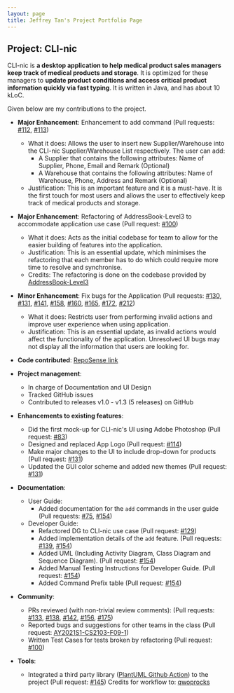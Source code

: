 ```yaml
---
layout: page
title: Jeffrey Tan's Project Portfolio Page
---
```


## Project: CLI-nic

CLI-nic is **a desktop application to help medical product sales managers keep track of medical products and storage**.
It is optimized for these managers to **update product conditions and access critical product information quickly via fast typing**.
It is written in Java, and has about 10 kLoC.

Given below are my contributions to the project.

* **Major Enhancement**: Enhancement to add command (Pull requests: [#112](https://github.com/AY2021S1-CS2103-W14-4/tp/pull/112), [#113](https://github.com/AY2021S1-CS2103-W14-4/tp/pull/113))
  * What it does: Allows the user to insert new Supplier/Warehouse into the CLI-nic Supplier/Warehouse List
   respectively.
   The user can add:
    * A Supplier that contains the following attributes: Name of Supplier, Phone, Email and Remark
     (Optional)
    * A Warehouse that contains the following attributes: Name of Warehouse, Phone, Address and Remark
     (Optional)
  * Justification: This is an important feature and it is a must-have. It is the first touch for most users
   and allows the user to effectively keep track of medical products and storage.

* **Major Enhancement**: Refactoring of AddressBook-Level3 to accommodate application use case (Pull request: [#100](https://github.com/AY2021S1-CS2103-W14-4/tp/pull/100))
   * What it does: Acts as the initial codebase for team to allow for the easier building of features into the application.
   * Justification: This is an essential update, which minimises the refactoring that each member has to do
    which could require more time to resolve and synchronise.
   * Credits: The refactoring is done on the codebase provided by [AddressBook-Level3](https://github.com/se-edu/addressbook-level3)
    
* **Minor Enhancement**: Fix bugs for the Application (Pull requests: [#130](https://github.com/AY2021S1-CS2103-W14-4/tp/pull/130), [#131](https://github.com/AY2021S1-CS2103-W14-4/tp/pull/131), [#141](https://github.com/AY2021S1-CS2103-W14-4/tp/pull/141), [#158](https://github.com/AY2021S1-CS2103-W14-4/tp/pull/158), [#160](https://github.com/AY2021S1-CS2103-W14-4/tp/pull/160), [#165](https://github.com/AY2021S1-CS2103-W14-4/tp/pull/165), [#172](https://github.com/AY2021S1-CS2103-W14-4/tp/pull/212), [#212](https://github.com/AY2021S1-CS2103-W14-4/tp/pull/212))
   * What it does: Restricts user from performing invalid actions and improve user experience when using
    application.
   * Justification: This is an essential update, as invalid actions would affect the functionality of the
    application. Unresolved UI bugs may not display all the information that users are looking for. 

* **Code contributed**: [RepoSense link](https://nus-cs2103-ay2021s1.github.io/tp-dashboard/#breakdown=true&search=jeffreytjs)

* **Project management**:
  * In charge of Documentation and UI Design
  * Tracked GitHub issues
  * Contributed to releases v1.0 - v1.3 (5 releases) on GitHub

* **Enhancements to existing features**:
  * Did the first mock-up for CLI-nic's UI using Adobe Photoshop (Pull request: [#83](https://github.com/AY2021S1-CS2103-W14-4/tp/pull/83))
  * Designed and replaced App Logo (Pull request: [#114](https://github.com/AY2021S1-CS2103-W14-4/tp/pull/114))
  * Make major changes to the UI to include drop-down for products (Pull request: [#131](https://github.com/AY2021S1-CS2103-W14-4/tp/pull/131))
  * Updated the GUI color scheme and added new themes (Pull request: [#131](https://github.com/AY2021S1-CS2103-W14-4/tp/pull/131))

* **Documentation**:
  * User Guide:
    * Added documentation for the `add` commands in the user guide (Pull requests: [#75](https://github.com/AY2021S1-CS2103-W14-4/tp/pull/75), [#154](https://github.com/AY2021S1-CS2103-W14-4/tp/pull/154))
  * Developer Guide:
    * Refactored DG to CLI-nic use case (Pull request: [#129](https://github.com/AY2021S1-CS2103-W14-4/tp/pull/129))
    * Added implementation details of the `add` feature. (Pull requests: [#139](https://github.com/AY2021S1-CS2103-W14-4/tp/pull/139), [#154](https://github.com/AY2021S1-CS2103-W14-4/tp/pull/154))
    * Added UML (Including Activity Diagram, Class Diagram and Sequence Diagram). (Pull request: [#154](https://github.com/AY2021S1-CS2103-W14-4/tp/pull/154))
    * Added Manual Testing Instructions for Developer Guide. (Pull request: [#154](https://github.com/AY2021S1-CS2103-W14-4/tp/pull/154))
    * Added Command Prefix table (Pull request: [#154](https://github.com/AY2021S1-CS2103-W14-4/tp/pull/154))

* **Community**:
  * PRs reviewed (with non-trivial review comments): (Pull requests: [#133](https://github.com/AY2021S1-CS2103-W14-4/tp/pull/133), [#138](https://github.com/AY2021S1-CS2103-W14-4/tp/pull/138), [#142](https://github.com/AY2021S1-CS2103-W14-4/tp/pull/142), [#156](https://github.com/AY2021S1-CS2103-W14-4/tp/pull/156), [#175](https://github.com/AY2021S1-CS2103-W14-4/tp/pull/175))
  * Reported bugs and suggestions for other teams in the class (Pull request: [AY2021S1-CS2103-F09-1](https://github.com/AY2021S1-CS2103-F09-1/tp/pull/178))
  * Written Test Cases for tests broken by refactoring (Pull request: [#100](https://github.com/AY2021S1-CS2103-W14-4/tp/pull/100))

* **Tools**:
  * Integrated a third party library ([PlantUML Github Action](https://github.com/cloudbees/plantuml-github-action)) 
  to the project (Pull request: [#145](https://github.com/AY2021S1-CS2103-W14-4/tp/pull/145))
  Credits for workflow to: [qwoprocks](https://github.com/qwoprocks)